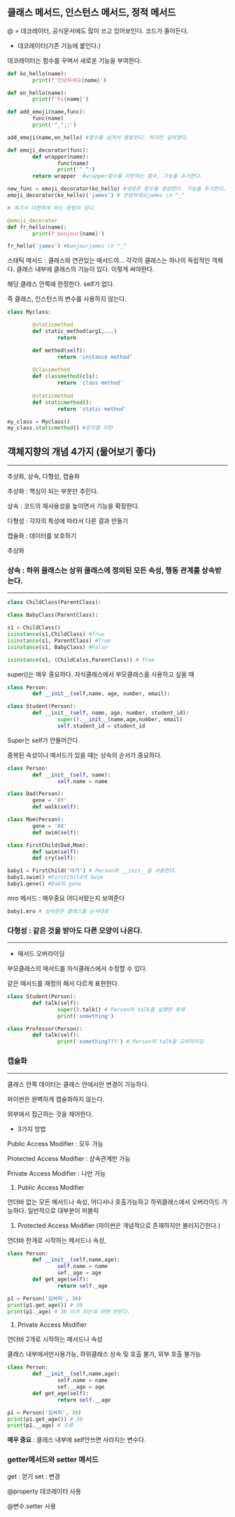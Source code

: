 ## 클래스 메서드, 인스턴스 메서드, 정적 메서드

@  = 데코레이터, 공식문서에도 많이 쓰고 있어보인다. 코드가 줄어든다.

- 데코레이터(기존 기능에 붙인다.)

데코레이터는 함수를 꾸며서 새로운 기능을 부여한다.

```python
def ko_hello(name):
		print(f'안녕하세요{name}')

def en_hello(name):
		print(f'hi{name}')

def add_emoji(name,func):
		func(name)
		print('^_^;;')

add_emoji(name,en_hello) #함수를 넘겨서 활용한다. 하지만 길어졌다.

def emoji_decorator(func):
		def wrapper(name):
				func(name)
				print('^_^')
		return wrapper  #wrapper함수를 리턴하는 함수, 기능을 추가한다.

new_func = emoji_decorator(ko_hello) #새로운 함수를 생성한다. 기능을 추가한다.
emoji_decorator(ko_hello)('james') # 안녕하세요james \n ^_^

# 여기서 더편하게 하는 방법이 있다. 

@emoji_decorator
def fr_hello(name):
		print(f'bonjour{name}')

fr_hello('james') #bonjourjames \n ^_^
```

스태틱 메서드 : 클래스와 연관있는 매서드야… 각각의 클래스는 하나의 독립적인 객체다.  클래스 내부에 클래스의 기능이 있다. 이렇게 써야한다. 

해당 클래스 안쪽에 한정한다. self가 없다. 

즉 클래스, 인스턴스의 변수를 사용하지 않는다. 

```python
class Myclass:

		@staticmethod
		def static_method(arg1,...)
				return

		def method(self):
				return 'instance method'
		
		@classmethod
		def classmethod(cls):
				return 'class method'
		
		@staticmethod
		def staticmethod():
				return 'static method'

my_class = Myclass()
my_class.staticmethod() #문자열 리턴
```

## 객체지향의 개념 4가지 (물어보기 좋다)

---

추상화, 상속, 다형성, 캡슐화

추상화 : 핵심이 되는 부분만 추린다.

상속 : 코드의 재사용성을 높이면서 기능을 확장한다.

다형성 : 각자의 특성에 따라서 다른 결과 만들기

캡슐화 : 데이터를 보호하기

추상화 

### 상속 : 하위 클래스는 상위 클래스에 정의된 모든 속성, 행동 관계를 상속받는다.

---

```python
class ChildClass(ParentClass):

class BabyClass(ParentClass):

s1 = ChildClass()
isinstance(s1,ChildClass) #True
isinstance(s1, ParentClass) #True
isinstance(s1, BabyClass) #False

isinstance(s1, (ChildCalss,ParentClass)) # True
```

super()는 매우 중요하다. 자식클래스에서 부모클래스를 사용하고 싶을 때

```python
class Person:
		def __init__(self,name, age, number, email):

class Student(Person):
		def __init__(self, name, age, number, student_id):
				super().__init__(name,age,number, email)
				self.student_id = student_id
```

Super는 self가 안들어간다.

중복된 속성이나 메서드가 있을 때는 상속의 순서가 중요하다.

```python
class Person:
		def __init__(self, name):
				self.name = name

class Dad(Person):
		gene = 'XY'
		def walk(self):

class Mom(Person):
		gene = 'XX'
		def swim(self):

class FirstChild(Dad,Mom):
		def swim(self):
		def cry(self):

baby1 = FirstChild('아가') # Person의 __init__을 사용한다.
baby1.swim() #FirstChild의 Swim
baby1.gene() #Dad의 gene
```

mro 메서드 : 매우중요  어디서왔는지 보여준다

```python
baby1.mro # 상속받은 클래스들 순서대로
```

### 다형성 : 같은 것을 받아도 다른 모양이 나온다.

---

- 매서드 오버라이딩

부모클래스의 매서드를 자식클래스에서 수정할 수 있다.

같은 매서드를 재정의 해서 다르게 표현한다. 

```python
class Student(Person):
		def talk(self):
				super().talk() # Person의 talk를 실행한 후에
				print('something')

class Professor(Person):
		def talk(self):
				print('something???') # Person의 talk을 오버라이딩
```

### 캡슐화

---

클래스 안쪽 데이터는 클래스 안에서만 변경이 가능하다. 

파이썬은 완벽하게 캡슐화하지 않는다. 

외부에서 접근하는 것을 제어한다.

- 3가지 방법

Public Access Modifier : 모두 가능

Protected  Access Modifier : 상속관계만 가능

Private Access Modifier : 나만 가능

1. Public Access Modifier

언더바 없는 모든 메서드나 속성, 어디서나 호출가능하고 하위클래스에서 오버라이드 가능하다. 일반적으로 대부분이 퍼블릭

1. Protected  Access Modifier (파이썬은 개념적으로 존재하지만 불러지긴한다.)

언더바 한개로 시작하는 메서드나 속성, 

```python
class Person:
		def __init__(self,name,age):
				self.name = name
				sef._age = age
		def get_age(self):
				return self._age

p1 = Person('김싸피', 30)
print(p1.get_age()) # 30
print(p1._age) # 30 이거 되는데 하면 안된다.
```

1. Private Access Modifier

언더바 2개로 시작하는 메서드나 속성

클래스 내부에서만사용가능, 하위클래스 상속 및 호출 불가, 외부 호출 불가능

```python
class Person:
		def __init__(self,name,age):
				self.name = name
				sef.__age = age
		def get_age(self):
				return self.__age

p1 = Person('김싸피', 30)
print(p1.get_age()) # 30
print(p1.__age) # 오류
```

**매우 중요** : 클래스 내부에 self안쓰면 사라지는 변수다.  

### getter메서드와 setter 메서드

get : 얻기 set : 변경

@property 데코레이터 사용

@변수.setter 사용
